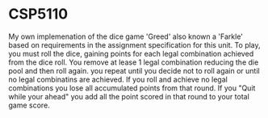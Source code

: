 # CSP5110
My own implemenation of the dice game 'Greed' also known a 'Farkle' based on requirements in the assignment specification for this unit.
To play, you must roll the dice, gaining points for each legal combination achieved from the dice roll. You remove at lease 1 legal combination reducing the die pool and then roll again. you repeat until you decide not to roll again or until no legal combinatins are achieved. If you roll and achieve no legal combinations you lose all accumulated points from that round. If you "Quit while your ahead" you add all the point scored in that round to your total game score.
